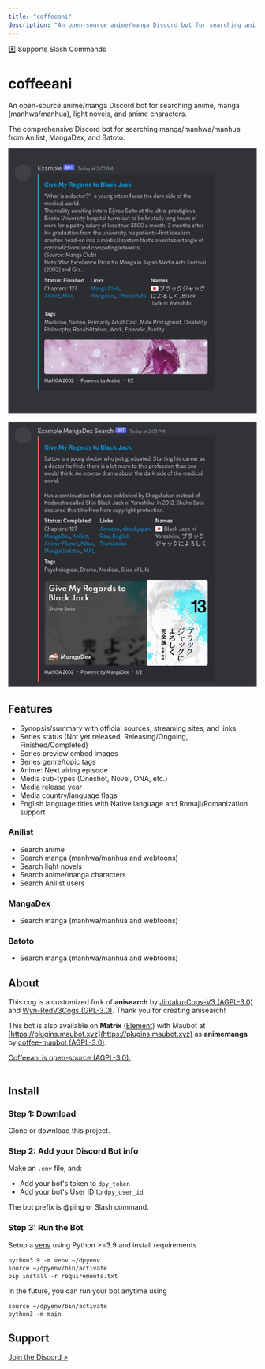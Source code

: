 ```yaml
---
title: "coffeeani"
description: "An open-source anime/manga Discord bot for searching anime, manga (manhwa/manhua), light novels, and anime characters. Search Anilist, MangaDex, and Batoto."
---
```


<span class="px-3 py-1 text-xs text-white bg-green-600 rounded-full select-none">#️⃣ Supports Slash Commands</span>

# coffeeani

<component-coghero cog="coffeeani" desc="Search anime, manga (manhwa/manhua/light novels), and characters. See series info, status, episodes/chapters, and tags." use_desc_only="true"></component-coghero>

<p class="text-lg font-bold">An open-source anime/manga Discord bot for searching anime, manga (manhwa/manhua), light novels, and anime characters.</p>

The comprehensive Discord bot for searching manga/manhwa/manhua from Anilist, MangaDex, and Batoto.

<div className="grid grid-cols-2 gap-2 aspect-[1216/648]">
<p className="aspect-[608/648]"><img src="./coffeeani-example-anilist.jpg" alt="Coffeeani example Anilist" /></p>
<p className="aspect-[608/648]"><img src="./coffeeani-example-mangadex.jpg" alt="Coffeeani example MangaDex" /></p>
</div>


## Features

- Synopsis/summary with official sources, streaming sites, and links
- Series status (Not yet released, Releasing/Ongoing, Finished/Completed)
- Series preview embed images
- Series genre/topic tags
- Anime: Next airing episode
- Media sub-types (Oneshot, Novel, ONA, etc.)
- Media release year
- Media country/language flags
- English language titles with Native language and Romaji/Romanization support

### Anilist

- Search anime
- Search manga (manhwa/manhua and webtoons)
- Search light novels
- Search anime/manga characters
- Search Anilist users

### MangaDex

- Search manga (manhwa/manhua and webtoons)

### Batoto

- Search manga (manhwa/manhua and webtoons)


## About

This cog is a customized fork of **anisearch** by [Jintaku-Cogs-V3 (AGPL-3.0)](https://github.com/Jintaku/Jintaku-Cogs-V3/blob/master/LICENSE) and [Wyn-RedV3Cogs (GPL-3.0)](https://github.com/TheWyn/Wyn-RedV3Cogs/blob/master/anisearch/LICENSE). Thank you for creating anisearch!

This bot is also available on **Matrix** ([Element](https://element.io/personal)) with Maubot at [https://plugins.maubot.xyz](https://plugins.maubot.xyz) as **animemanga** by [coffee-maubot (AGPL-3.0)](https://github.com/coffeebank/coffee-maubot/tree/master/animemanga).

[Coffeeani is open-source (AGPL-3.0).](https://github.com/coffeebank/coffee-cogs/tree/master/coffeeani)
<br /><br />

## Install

### Step 1: Download

Clone or download this project.

### Step 2: Add your Discord Bot info

Make an `.env` file, and:
- Add your bot's token to `dpy_token`
- Add your bot's User ID to `dpy_user_id`

The bot prefix is @ping or Slash command.

### Step 3: Run the Bot

Setup a [venv](https://docs.python.org/3/library/venv.html) using Python >=3.9 and install requirements

```
python3.9 -m venv ~/dpyenv
source ~/dpyenv/bin/activate
pip install -r requirements.txt
```

In the future, you can run your bot anytime using
```
source ~/dpyenv/bin/activate
python3 -m main
```


## Support

[Join the Discord >](https://coffeebank.github.io/discord)
